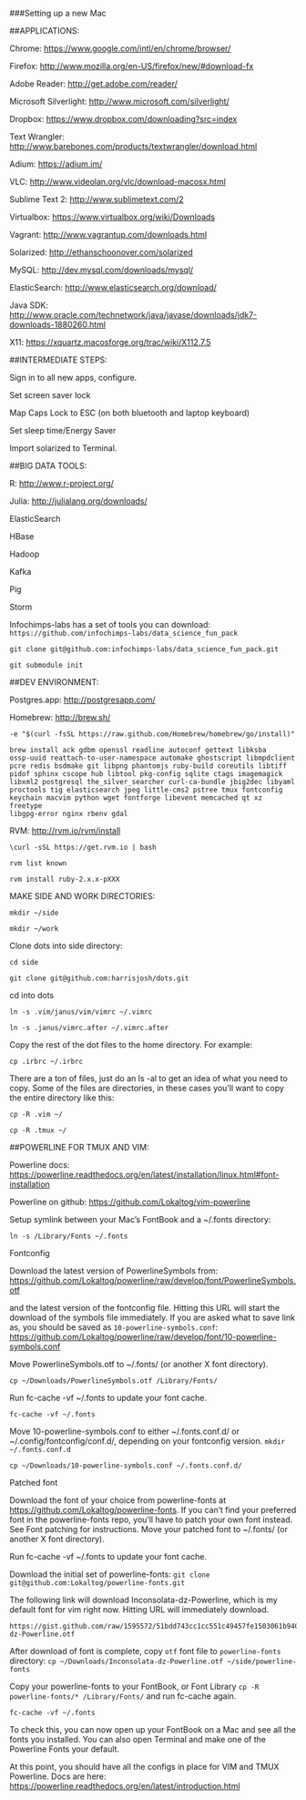 ###Setting up a new Mac


##APPLICATIONS:

Chrome: https://www.google.com/intl/en/chrome/browser/

Firefox: http://www.mozilla.org/en-US/firefox/new/#download-fx

Adobe Reader: http://get.adobe.com/reader/

Microsoft Silverlight: http://www.microsoft.com/silverlight/

Dropbox: https://www.dropbox.com/downloading?src=index

Text Wrangler: http://www.barebones.com/products/textwrangler/download.html

Adium: https://adium.im/

VLC: http://www.videolan.org/vlc/download-macosx.html

Sublime Text 2: http://www.sublimetext.com/2

Virtualbox: https://www.virtualbox.org/wiki/Downloads

Vagrant: http://www.vagrantup.com/downloads.html

Solarized: http://ethanschoonover.com/solarized

MySQL: http://dev.mysql.com/downloads/mysql/

ElasticSearch: http://www.elasticsearch.org/download/

Java SDK: http://www.oracle.com/technetwork/java/javase/downloads/jdk7-downloads-1880260.html

X11: https://xquartz.macosforge.org/trac/wiki/X112.7.5


##INTERMEDIATE STEPS:

Sign in to all new apps, configure.

Set screen saver lock

Map Caps Lock to ESC (on both bluetooth and laptop keyboard)

Set sleep time/Energy Saver

Import solarized to Terminal.


##BIG DATA TOOLS:

R: http://www.r-project.org/

Julia: http://julialang.org/downloads/

ElasticSearch

HBase

Hadoop

Kafka

Pig

Storm

Infochimps-labs has a set of tools you can download: ```https://github.com/infochimps-labs/data_science_fun_pack```

```
git clone git@github.com:infochimps-labs/data_science_fun_pack.git

git submodule init
```


##DEV ENVIRONMENT:

Postgres.app: http://postgresapp.com/

Homebrew: http://brew.sh/

```
-e "$(curl -fsSL https://raw.github.com/Homebrew/homebrew/go/install)"
```

```
brew install ack gdbm openssl readline autoconf gettext libksba
ossp-uuid reattach-to-user-namespace automake ghostscript libmpdclient
pcre redis bsdmake git libpng phantomjs ruby-build coreutils libtiff
pidof sphinx cscope hub libtool pkg-config sqlite ctags imagemagick
libxml2 postgresql the_silver_searcher curl-ca-bundle jbig2dec libyaml
proctools tig elasticsearch jpeg little-cms2 pstree tmux fontconfig
keychain macvim python wget fontforge libevent memcached qt xz freetype
libgpg-error nginx rbenv gdal
```

RVM: http://rvm.io/rvm/install

```\curl -sSL https://get.rvm.io | bash```

```rvm list known```

```rvm install ruby-2.x.x-pXXX```

MAKE SIDE AND WORK DIRECTORIES:

```mkdir ~/side```

```mkdir ~/work```

Clone dots into side directory: 

```cd side```

```git clone git@github.com:harrisjosh/dots.git```

cd into dots

```ln -s .vim/janus/vim/vimrc ~/.vimrc```

```ln -s .janus/vimrc.after ~/.vimrc.after```

Copy the rest of the dot files to the home directory. For example:

```cp .irbrc ~/.irbrc```

There are a ton of files, just do an ls -al to get an idea of what you
need to copy. Some of the files are directories, in these cases you’ll
want to copy the entire directory like this:

```cp -R .vim ~/```

```cp -R .tmux ~/```

##POWERLINE FOR TMUX AND VIM:

Powerline docs: https://powerline.readthedocs.org/en/latest/installation/linux.html#font-installation

Powerline on github: https://github.com/Lokaltog/vim-powerline

Setup symlink between your Mac’s FontBook and a ~/.fonts directory:

```ln -s /Library/Fonts ~/.fonts```

Fontconfig

Download the latest version of PowerlineSymbols from: https://github.com/Lokaltog/powerline/raw/develop/font/PowerlineSymbols.otf


and the latest version of the fontconfig file. Hitting this URL will start the download of the symbols file immediately. 
If you are asked what to save link as, you should be saved as ```10-powerline-symbols.conf```: https://github.com/Lokaltog/powerline/raw/develop/font/10-powerline-symbols.conf

Move PowerlineSymbols.otf to ~/.fonts/ (or another X font directory).

```cp ~/Downloads/PowerlineSymbols.otf /Library/Fonts/```

Run fc-cache -vf ~/.fonts to update your font cache.

```fc-cache -vf ~/.fonts```

Move 10-powerline-symbols.conf to either ~/.fonts.conf.d/ or
~/.config/fontconfig/conf.d/, depending on your fontconfig version.
```mkdir ~/.fonts.conf.d```

```cp ~/Downloads/10-powerline-symbols.conf ~/.fonts.conf.d/```

Patched font

Download the font of your choice from powerline-fonts at
https://github.com/Lokaltog/powerline-fonts. If you can’t find your
preferred font in the powerline-fonts repo, you’ll have to patch your
own font instead. See Font patching for instructions. Move your patched
font to ~/.fonts/ (or another X font directory).

Run fc-cache -vf ~/.fonts to update your font cache.

Download the initial set of powerline-fonts: ```git clone git@github.com:Lokaltog/powerline-fonts.git```

The following link will download Inconsolata-dz-Powerline, which is my default font for vim right now. Hitting URL will immediately download.

```
https://gist.github.com/raw/1595572/51bdd743cc1cc551c49457fe1503061b9404183f/Inconsolata-dz-Powerline.otf
```


After download of font is complete, copy ```otf``` font file to ```powerline-fonts``` directory: ```cp ~/Downloads/Inconsolata-dz-Powerline.otf ~/side/powerline-fonts```

Copy your powerline-fonts to your FontBook, or Font Library ```cp -R powerline-fonts/* /Library/Fonts/``` and run fc-cache again.

 ```fc-cache -vf ~/.fonts```

To check this, you can now open up your FontBook on a Mac and see all the fonts you
installed. You can also open Terminal and make one of the Powerline
Fonts your default.

At this point, you should have all the configs in place for VIM and TMUX
Powerline. Docs are here: https://powerline.readthedocs.org/en/latest/introduction.html

